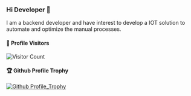 ### Hi Developer 👋

I am a backend developer and have interest to develop a IOT solution to automate and optimize the manual processes.

#### 🔭 Profile Visitors
![Visitor Count](https://profile-counter.glitch.me/{MaulikS1}/count.svg)

#### 🏆 Github Profile Trophy
[![Github Profile_Trophy](https://github-profile-trophy.vercel.app/?username=MaulikS1&row=1)](https://github.com/ryo-ma/github-profile-trophy)

<!--
**MaulikS1/MaulikS1** is a ✨ _special_ ✨ repository because its `README.md` (this file) appears on your GitHub profile.

Here are some ideas to get you started:

- 🔭 I’m currently working on ...
- 🌱 I’m currently learning ...
- 👯 I’m looking to collaborate on ...
- 🤔 I’m looking for help with ...
- 💬 Ask me about ...
- 📫 How to reach me: ...
- 😄 Pronouns: ...
- ⚡ Fun fact: ...
-->
